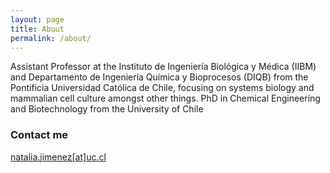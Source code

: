 ```yaml
---
layout: page
title: About
permalink: /about/
---
```


Assistant Professor at the Instituto de Ingeniería Biológica y Médica (IIBM) and Departamento de Ingeniería Química y Bioprocesos (DIQB) from the Pontificia Universidad Católica de Chile, focusing on systems biology and mammalian cell culture amongst other things. PhD in Chemical Engineering and Biotechnology from the University of Chile

### Contact me

[natalia.jimenez[at]uc.cl](mailto:natalia.jimenez[at]uc.cl)
